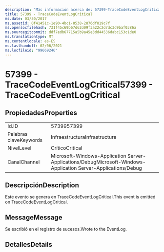 ```yaml
---
description: 'Más información acerca de: 57399-TraceCodeEventLogCritical'
title: 57399 - TraceCodeEventLogCritical
ms.date: 03/30/2017
ms.assetid: 0f41451c-1e90-4bc1-8538-2876df819c7f
ms.openlocfilehash: 731f45c69b67d62d09f3a22c2d7dc3d9baf0386a
ms.sourcegitcommit: ddf7edb67715a5b9a45e3dd44536dabc153c1de0
ms.translationtype: MT
ms.contentlocale: es-ES
ms.lasthandoff: 02/06/2021
ms.locfileid: "99669246"
---
```

# <a name="57399---tracecodeeventlogcritical"></a><span data-ttu-id="3d687-103">57399 - TraceCodeEventLogCritical</span><span class="sxs-lookup"><span data-stu-id="3d687-103">57399 - TraceCodeEventLogCritical</span></span>

## <a name="properties"></a><span data-ttu-id="3d687-104">Propiedades</span><span class="sxs-lookup"><span data-stu-id="3d687-104">Properties</span></span>  
  
|||  
|-|-|  
|<span data-ttu-id="3d687-105">Id.</span><span class="sxs-lookup"><span data-stu-id="3d687-105">ID</span></span>|<span data-ttu-id="3d687-106">57399</span><span class="sxs-lookup"><span data-stu-id="3d687-106">57399</span></span>|  
|<span data-ttu-id="3d687-107">Palabras clave</span><span class="sxs-lookup"><span data-stu-id="3d687-107">Keywords</span></span>|<span data-ttu-id="3d687-108">Infraestructura</span><span class="sxs-lookup"><span data-stu-id="3d687-108">Infrastructure</span></span>|  
|<span data-ttu-id="3d687-109">Nivel</span><span class="sxs-lookup"><span data-stu-id="3d687-109">Level</span></span>|<span data-ttu-id="3d687-110">Crítico</span><span class="sxs-lookup"><span data-stu-id="3d687-110">Critical</span></span>|  
|<span data-ttu-id="3d687-111">Canal</span><span class="sxs-lookup"><span data-stu-id="3d687-111">Channel</span></span>|<span data-ttu-id="3d687-112">Microsoft-Windows-Application Server-Applications/Debug</span><span class="sxs-lookup"><span data-stu-id="3d687-112">Microsoft-Windows-Application Server-Applications/Debug</span></span>|  
  
## <a name="description"></a><span data-ttu-id="3d687-113">Descripción</span><span class="sxs-lookup"><span data-stu-id="3d687-113">Description</span></span>  

 <span data-ttu-id="3d687-114">Este evento se genera en TraceCodeEventLogCritical.</span><span class="sxs-lookup"><span data-stu-id="3d687-114">This event is emitted on TraceCodeEventLogCritical.</span></span>  
  
## <a name="message"></a><span data-ttu-id="3d687-115">Message</span><span class="sxs-lookup"><span data-stu-id="3d687-115">Message</span></span>  

 <span data-ttu-id="3d687-116">Se escribió en el registro de sucesos.</span><span class="sxs-lookup"><span data-stu-id="3d687-116">Wrote to the EventLog.</span></span>  
  
## <a name="details"></a><span data-ttu-id="3d687-117">Detalles</span><span class="sxs-lookup"><span data-stu-id="3d687-117">Details</span></span>
